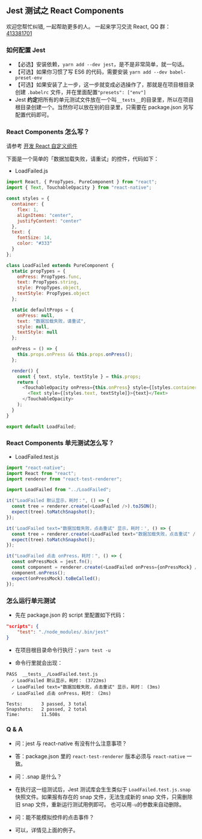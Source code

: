 ## Jest 测试之 React Components

欢迎您帮忙纠错, 一起帮助更多的人。 一起来学习交流 React, QQ 群：[413381701](http://shang.qq.com/wpa/qunwpa?idkey=3b9474dacbf35e4a9659e89399758406e510e5b8a3f81109f7d07efaadc6056d)

### 如何配置 Jest

* 【必选】安装依赖，`yarn add --dev jest`，是不是非常简单，就一句话。
* 【可选】如果你习惯了写 ES6 的代码，需要安装 `yarn add --dev babel-preset-env`
* 【可选】如果安装了上一步，这一步就变成必选操作了，那就是在项目根目录创建 `.babelrc` 文件，并在里面配置`"presets": ["env"]`
* Jest **约定**把所有的单元测试文件放在一个叫`__tests__`的目录里，所以在项目根目录创建一个。当然你可以放在别的目录里，只需要在 package.json 另写配置代码即可。

### React Components 怎么写？

请参考 [开发 React 自定义组件](https://github.com/Kennytian/learning-react-native/blob/master/advanced/custom-components.md)

下面是一个简单的「数据加载失败，请重试」的控件，代码如下：

* LoadFailed.js

```javascript
import React, { PropTypes, PureComponent } from "react";
import { Text, TouchableOpacity } from "react-native";

const styles = {
  container: {
    flex: 1,
    alignItems: "center",
    justifyContent: "center"
  },
  text: {
    fontSize: 14,
    color: "#333"
  }
};

class LoadFailed extends PureComponent {
  static propTypes = {
    onPress: PropTypes.func,
    text: PropTypes.string,
    style: PropTypes.object,
    textStyle: PropTypes.object
  };

  static defaultProps = {
    onPress: null,
    text: "数据加载失败，请重试",
    style: null,
    textStyle: null
  };

  onPress = () => {
    this.props.onPress && this.props.onPress();
  };

  render() {
    const { text, style, textStyle } = this.props;
    return (
      <TouchableOpacity onPress={this.onPress} style={[styles.container, style]}>
        <Text style={[styles.text, textStyle]}>{text}</Text>
      </TouchableOpacity>
    );
  }
}

export default LoadFailed;
```

### React Components 单元测试怎么写？

* LoadFailed.test.js

```javascript
import "react-native";
import React from "react";
import renderer from "react-test-renderer";

import LoadFailed from "../LoadFailed";

it("LoadFailed 默认显示，耗时：", () => {
  const tree = renderer.create(<LoadFailed />).toJSON();
  expect(tree).toMatchSnapshot();
});

it('LoadFailed text="数据加载失败，点击重试" 显示，耗时：', () => {
  const tree = renderer.create(<LoadFailed text="数据加载失败，点击重试" />).toJSON();
  expect(tree).toMatchSnapshot();
});

it("LoadFailed 点击 onPress，耗时：", () => {
  const onPressMock = jest.fn();
  const component = renderer.create(<LoadFailed onPress={onPressMock} />).getInstance();
  component.onPress();
  expect(onPressMock).toBeCalled();
});
```

### 怎么运行单元测试

* 先在 package.json 的 script 里配置如下代码：

```json
"scripts": {
    "test": "./node_modules/.bin/jest"
}
```

* 在项目根目录命令行执行：`yarn test -u`

* 命令行里就会出现：

```
PASS  __tests__/LoadFailed.test.js
  ✓ LoadFailed 默认显示，耗时： (3722ms)
  ✓ LoadFailed text="数据加载失败，点击重试" 显示，耗时： (3ms)
  ✓ LoadFailed 点击 onPress，耗时： (2ms)

Tests:       3 passed, 3 total
Snapshots:   2 passed, 2 total
Time:        11.508s
```

### Q & A

* 问：jest 与 react-native 有没有什么注意事项？
* 答：package.json 里的 `react-test-renderer` 版本必须与 `react-native` 一致。

* 问：.snap 是什么？
* 在执行这一组测试后，Jest 测试库会生生类似于 `LoadFailed.test.js.snap` 快照文件。如果报有存在的 snap 文件，无法生成新的 snap 文件，只需删除旧 snap 文件，重新运行测试用例即可。 也可以用`-u`的参数来自动删除。

* 问：能不能模拟控件的点击事件？
* 可以，详情见上面的例子。
